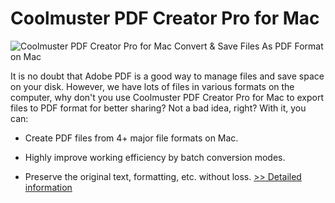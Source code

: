 # Coolmuster PDF Creator Pro for Mac
![Coolmuster PDF Creator Pro for Mac](https://mycommerce.akamaized.net/api/pimages/P300882038/BIG/300882038.PNG)
Convert & Save Files As PDF Format on Mac

It is no doubt that Adobe PDF is a good way to manage files and save space on your disk. However, we have lots of files in various formats on the computer, why don't you use Coolmuster PDF Creator Pro for Mac to export files to PDF format for better sharing? Not a bad idea, right? With it, you can:

* Create PDF files from 4+ major file formats on Mac.

* Highly improve working efficiency by batch conversion modes.

* Preserve the original text, formatting, etc. without loss.
[>> Detailed information](https://secure.shareit.com/shareit/product.html?productid=300882038&affiliateid=200057808)
